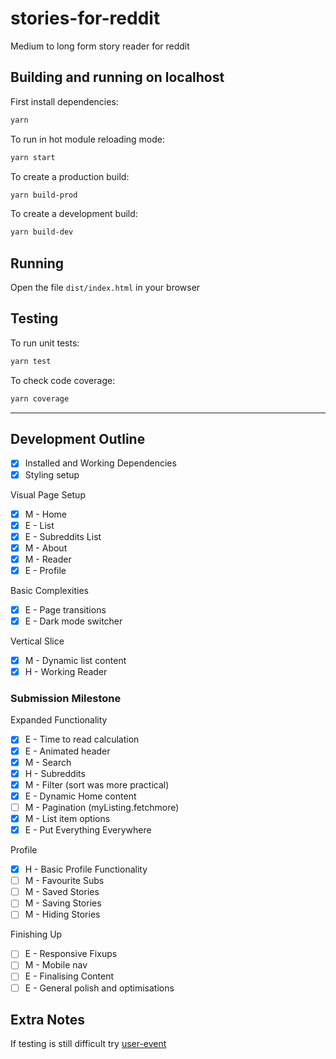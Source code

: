 # stories-for-reddit

Medium to long form story reader for reddit

## Building and running on localhost

First install dependencies:

```sh
yarn
```

To run in hot module reloading mode:

```sh
yarn start
```

To create a production build:

```sh
yarn build-prod
```

To create a development build:

```sh
yarn build-dev
```

## Running

Open the file `dist/index.html` in your browser

## Testing

To run unit tests:

```sh
yarn test
```

To check code coverage:

```sh
yarn coverage
```

---

## Development Outline

- [x] Installed and Working Dependencies
- [x] Styling setup

Visual Page Setup

- [x] M - Home
- [x] E - List
- [x] E - Subreddits List
- [x] M - About
- [x] M - Reader
- [x] E - Profile

Basic Complexities

- [x] E - Page transitions
- [x] E - Dark mode switcher

Vertical Slice

- [x] M - Dynamic list content
- [x] H - Working Reader

### Submission Milestone

Expanded Functionality

- [x] E - Time to read calculation
- [x] E - Animated header
- [x] M - Search
- [x] H - Subreddits
- [x] M - Filter (sort was more practical)
- [x] E - Dynamic Home content
- [ ] M - Pagination (myListing.fetchmore)
- [x] M - List item options
- [x] E - Put Everything Everywhere

Profile

- [x] H - Basic Profile Functionality
- [ ] M - Favourite Subs
- [ ] M - Saved Stories
- [ ] M - Saving Stories
- [ ] M - Hiding Stories

Finishing Up

- [ ] E - Responsive Fixups
- [ ] M - Mobile nav
- [ ] E - Finalising Content
- [ ] E - General polish and optimisations

## Extra Notes

If testing is still difficult try [user-event](https://github.com/testing-library/user-event)